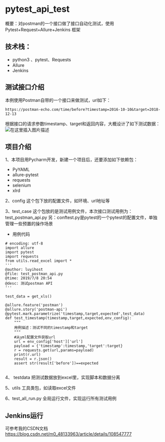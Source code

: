 # pytest_api_test
概要：对postman的一个接口做了接口自动化测试，使用Pytest+Request+Allure+Jenkins 框架
## 技术栈：
- python3 、pytest、Requests
- Allure
- Jenkins

## 测试接口介绍
本例使用Postman自带的一个接口来做测试，url如下：

```
https://postman-echo.com/time/before?timestamp=2016-10-10&target=2018-12-13
```
根据接口的请求参数timestamp、target和返回内容，大概设计了如下测试数据：
![在这里插入图片描述](https://img-blog.csdnimg.cn/20190716191837342.png?x-oss-process=image/watermark,type_ZmFuZ3poZW5naGVpdGk,shadow_10,text_aHR0cHM6Ly9ibG9nLmNzZG4ubmV0L2dhbGVuMjAxNg==,size_16,color_FFFFFF,t_70)
## 项目介绍
1、本项目用Pycharm开发，新建一个项目后，还要添加如下依赖包：
- PyYAML
- allure-pytest
- requests
- selenium
- xlrd

2、config
这个包下放的配置文件，如环境、url地址等

3、test_case
这个包放的是测试用例文件，本次接口测试用例为：test_postman_api.py
另：conftest.py是pytest的一个pytest的配置文件，单独管理一些预置的操作场景

- 用例代码

```
# encoding: utf-8
import allure
import pytest
import requests
from utils.read_excel import *
'''
@author: luyihost
@file: test_postman_api.py
@time: 2019/7/8 20:54
@desc: 测试postman API
'''

test_data = get_xls()

@allure.feature('postman')
@allure.story('postman-api')
@pytest.mark.parametrize('timestamp,target,expected',test_data)
def test_timestamp(timestamp,target,expected,env_config):
    """
    用例描述：测试不同的timestamp和target
    """
    #从yml配置文件获取url
    url = env_config['host']['url']
    payload = {'timestamp':timestamp,'target':target}
    r = requests.get(url,params=payload)
    print(r.url)
    result = r.json()
    assert str(result['before'])==expected


```
4、 testdata
把测试数据放到excel里，实现脚本和数据分离

5、utils
工具类包，如读取excel文件

6、test_all_run.py
全局运行文件，实现运行所有测试用例


## Jenkins运行
可参考我的CSDN文档
https://blog.csdn.net/m0_48133963/article/details/108547777




